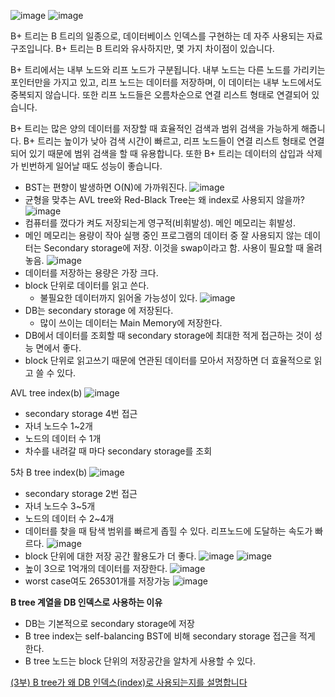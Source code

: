 ![image](https://user-images.githubusercontent.com/66561524/223460668-1b837d24-e55c-4219-9758-45a395c327c6.png)
![image](https://user-images.githubusercontent.com/66561524/223460694-c81fcea8-0d5b-44b7-90b7-32e5bdf3ca11.png)

B+ 트리는 B 트리의 일종으로, 데이터베이스 인덱스를 구현하는 데 자주 사용되는 자료 구조입니다. B+ 트리는 B 트리와 유사하지만, 몇 가지 차이점이 있습니다.

B+ 트리에서는 내부 노드와 리프 노드가 구분됩니다. 내부 노드는 다른 노드를 가리키는 포인터만을 가지고 있고, 리프 노드는 데이터를 저장하며, 이 데이터는 내부 노드에서도 중복되지 않습니다. 또한 리프 노드들은 오름차순으로 연결 리스트 형태로 연결되어 있습니다.

B+ 트리는 많은 양의 데이터를 저장할 때 효율적인 검색과 범위 검색을 가능하게 해줍니다. B+ 트리는 높이가 낮아 검색 시간이 빠르고, 리프 노드들이 연결 리스트 형태로 연결되어 있기 때문에 범위 검색을 할 때 유용합니다. 또한 B+ 트리는 데이터의 삽입과 삭제가 빈번하게 일어날 때도 성능이 좋습니다.

- BST는 편향이 발생하면 O(N)에 가까워진다.
![image](https://user-images.githubusercontent.com/66561524/223460999-8ec5d581-5511-4c02-ba47-014dd547c22a.png)
- 균형을 맞추는 AVL tree와 Red-Black Tree는 왜 index로 사용되지 않을까?
![image](https://user-images.githubusercontent.com/66561524/223461050-cb6f1435-b2d6-49b9-8779-23fa87418987.png)
- 컴퓨터를 껐다가 켜도 저장되는게 영구적(비휘발성). 메인 메모리는 휘발성.
- 메인 메모리는 용량이 작아 실행 중인 프로그램의 데이터 중 잘 사용되지 않는 데이터는 Secondary storage에 저장. 이것을 swap이라고 함. 사용이 필요할 때 올려놓음.
![image](https://user-images.githubusercontent.com/66561524/223461116-9f55853f-fafb-4577-97b6-6b336e798936.png)
- 데이터를 저장하는 용량은 가장 크다.
- block 단위로 데이터를 읽고 쓴다.
    - 불필요한 데이터까지 읽어올 가능성이 있다.
![image](https://user-images.githubusercontent.com/66561524/223461176-2e43445b-b049-40bb-9e42-06f58a001a85.png)
- DB는 secondary storage 에 저장된다.
    - 많이 쓰이는 데이터는 Main Memory에 저장한다.
- DB에서 데이터를 조회할 때 secondary storage에 최대한 적게 접근하는 것이 성능 면에서 좋다.
- block 단위로 읽고쓰기 때문에 연관된 데이터를 모아서 저장하면 더 효율적으로 읽고 쓸 수 있다.

AVL tree index(b)
![image](https://user-images.githubusercontent.com/66561524/223461247-b62b58d3-0d7c-4ad8-b210-182016189e45.png)
- secondary storage 4번 접근
- 자녀 노드수 1~2개
- 노드의 데이터 수 1개
- 차수를 내려갈 때 마다 secondary storage를 조회

5차 B tree index(b)
![image](https://user-images.githubusercontent.com/66561524/223461316-3af2aaf5-6049-49c5-a1a4-e99b875cf30e.png)
- secondary storage 2번 접근
- 자녀 노드수 3~5개
- 노드의 데이터 수 2~4개
- 데이터를 찾을 때 탐색 범위를 빠르게 좁힐 수 있다. 리프노드에 도달하는 속도가 빠르다.
![image](https://user-images.githubusercontent.com/66561524/223461367-1f57c977-91e2-497a-8e6f-1c4389ec1eb2.png)
- block 단위에 대한 저장 공간 활용도가 더 좋다.
![image](https://user-images.githubusercontent.com/66561524/223461409-4d622834-867f-4dac-9b67-799f4388c901.png)
![image](https://user-images.githubusercontent.com/66561524/223461429-cec18202-e033-46ad-8229-cf443b488d84.png)
- 높이 3으로 1억개의 데이터를 저장한다.
![image](https://user-images.githubusercontent.com/66561524/223461523-6d64fa6f-f8e1-40f6-bbf7-2bb9c3c1f731.png)
- worst case여도 265301개를 저장가능
![image](https://user-images.githubusercontent.com/66561524/223461605-6dfe3283-5b92-419a-9858-fdb24640c9ac.png)




**B tree 계열을 DB 인덱스로 사용하는 이유**

- DB는 기본적으로 secondary storage에 저장
- B tree index는 self-balancing BST에 비해 secondary storage 접근을 적게 한다.
- B tree 노드는 block 단위의 저장공간을 알차게 사용할 수 있다.

[(3부) B tree가 왜 DB 인덱스(index)로 사용되는지를 설명합니다](https://www.youtube.com/watch?v=liPSnc6Wzfk&t=1712s)
